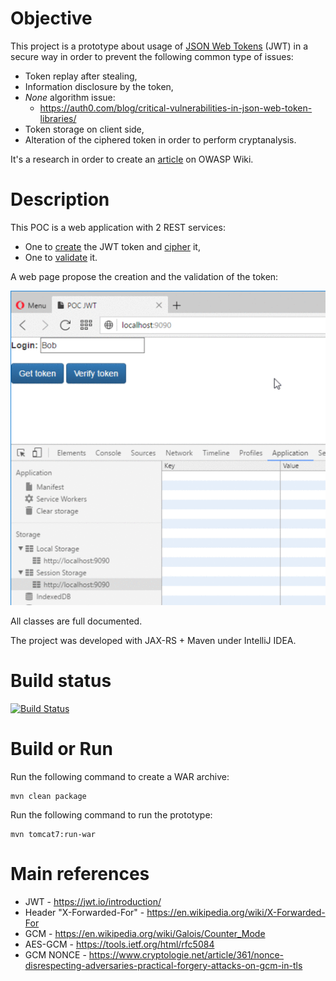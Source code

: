 # Objective

This project is a prototype about usage of [JSON Web Tokens](https://jwt.io/introduction/) (JWT) in a secure way in order to prevent the following common type of issues:

* Token replay after stealing,
* Information disclosure by the token,
* *None* algorithm issue: 
    * https://auth0.com/blog/critical-vulnerabilities-in-json-web-token-libraries/
* Token storage on client side,
* Alteration of the ciphered token in order to perform cryptanalysis.

It's a research in order to create an [article](article.wiki) on OWASP Wiki.
 
# Description
 
This POC is a web application with 2 REST services:

 * One to [create](src/main/java/eu/righettod/pocjwt/service/TokenServices.java#L80) the JWT token and [cipher](src/main/java/eu/righettod/pocjwt/crypto/TokenCipher.java#L64) it,
 * One to [validate](src/main/java/eu/righettod/pocjwt/service/TokenServices.java#L139) it.
 

A web page propose the creation and the validation of the token:

![Demo](demo.gif)

All classes are full documented.

The project was developed with JAX-RS + Maven under IntelliJ IDEA.

# Build status

[![Build Status](https://travis-ci.org/righettod/poc-jwt.svg?branch=master)](https://travis-ci.org/righettod/poc-jwt)
 
# Build or Run

Run the following command to create a WAR archive:
```
mvn clean package
```

Run the following command to run the prototype:
```
mvn tomcat7:run-war
```

# Main references

* JWT - https://jwt.io/introduction/
* Header "X-Forwarded-For" - https://en.wikipedia.org/wiki/X-Forwarded-For
* GCM - https://en.wikipedia.org/wiki/Galois/Counter_Mode
* AES-GCM - https://tools.ietf.org/html/rfc5084
* GCM NONCE - https://www.cryptologie.net/article/361/nonce-disrespecting-adversaries-practical-forgery-attacks-on-gcm-in-tls